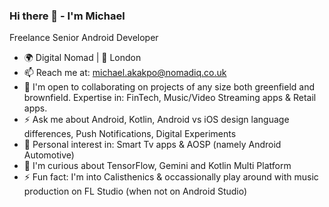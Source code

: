 ### Hi there 👋 - I'm Michael

Freelance Senior Android Developer

- 🌍 Digital Nomad | 📍 London
- 📫 Reach me at: michael.akakpo@nomadiq.co.uk
- 🤝 I'm open to collaborating on projects of any size both greenfield and brownfield. Expertise in: FinTech, Music/Video Streaming apps & Retail apps. 
- ⚡ Ask me about Android, Kotlin, Android vs iOS design language differences, Push Notifications, Digital Experiments
- 💬 Personal interest in: Smart Tv apps & AOSP (namely Android Automotive)
- 🧠 I'm curious about TensorFlow, Gemini and Kotlin Multi Platform
- ⚡️ Fun fact: I'm into Calisthenics & occassionally play around with music production on FL Studio (when not on Android Studio)


